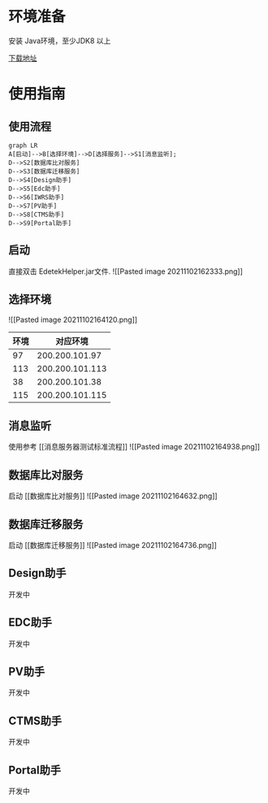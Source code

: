 # 环境准备
安装 Java环境，至少JDK8 以上

[下载地址](http://200.200.101.73/eClinical4.0_testing_group/eClinical4.0_testing/tree/master/%E5%86%85%E9%83%A8%E6%B5%8B%E8%AF%95%E5%B7%A5%E5%85%B7)


# 使用指南
## 使用流程
```mermaid
graph LR
A[启动]-->B[选择环境]-->D[选择服务]-->S1[消息监听];
D-->S2[数据库比对服务]
D-->S3[数据库迁移服务]
D-->S4[Design助手]
D-->S5[Edc助手]
D-->S6[IWRS助手]
D-->S7[PV助手]
D-->S8[CTMS助手]
D-->S9[Portal助手]
```

## 启动
直接双击 EdetekHelper.jar文件.
![[Pasted image 20211102162333.png]]

## 选择环境
![[Pasted image 20211102164120.png]]

| 环境 | 对应环境 |
|  --- | --- |
|    97     |   200.200.101.97  |
|    113     |   200.200.101.113  |
|    38    |   200.200.101.38  |
|    115     |   200.200.101.115  |


## 消息监听
使用参考 [[消息服务器测试标准流程]]
![[Pasted image 20211102164938.png]]

## 数据库比对服务
启动 [[数据库比对服务]]
![[Pasted image 20211102164632.png]]

## 数据库迁移服务
启动 [[数据库迁移服务]]
![[Pasted image 20211102164736.png]]

## Design助手
开发中
## EDC助手
开发中
## PV助手
开发中
## CTMS助手
开发中
## Portal助手
开发中



